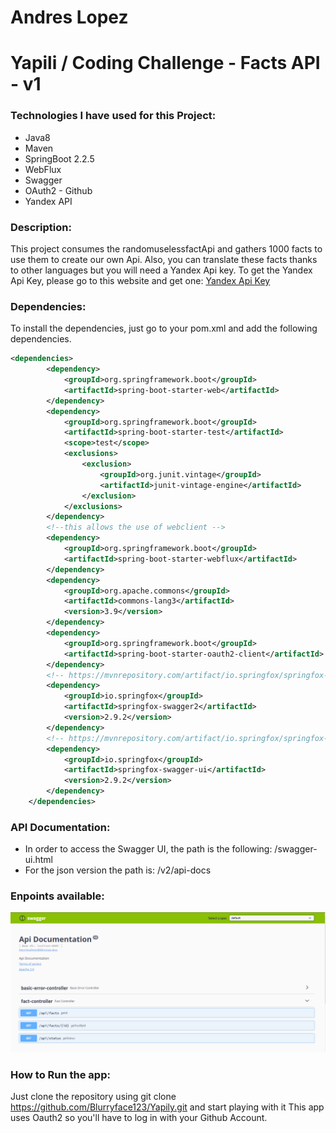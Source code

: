 # Andres Lopez

# Yapili / Coding Challenge - Facts API - v1

### Technologies I have used for this Project:
- Java8
- Maven
- SpringBoot 2.2.5
- WebFlux
- Swagger
- OAuth2 - Github
- Yandex API 

### Description:
This project consumes the randomuselessfactApi and gathers 1000 facts to use them to create our own Api. 
Also, you can translate these facts thanks to other languages but you will need a Yandex Api key.
To get the Yandex Api Key, please go to this website and get one: 
[Yandex Api Key](https://translate.yandex.com/developers)

### Dependencies:
To install the dependencies, just go to your pom.xml and add the following dependencies.

```xml
<dependencies>
		<dependency>
			<groupId>org.springframework.boot</groupId>
			<artifactId>spring-boot-starter-web</artifactId>
		</dependency>
		<dependency>
			<groupId>org.springframework.boot</groupId>
			<artifactId>spring-boot-starter-test</artifactId>
			<scope>test</scope>
			<exclusions>
				<exclusion>
					<groupId>org.junit.vintage</groupId>
					<artifactId>junit-vintage-engine</artifactId>
				</exclusion>
			</exclusions>
		</dependency>
		<!--this allows the use of webclient -->
		<dependency>
			<groupId>org.springframework.boot</groupId>
			<artifactId>spring-boot-starter-webflux</artifactId>
		</dependency>
		<dependency>
			<groupId>org.apache.commons</groupId>
			<artifactId>commons-lang3</artifactId>
			<version>3.9</version>
		</dependency>
		<dependency>
			<groupId>org.springframework.boot</groupId>
			<artifactId>spring-boot-starter-oauth2-client</artifactId>
		</dependency>
		<!-- https://mvnrepository.com/artifact/io.springfox/springfox-swagger2 -->
		<dependency>
			<groupId>io.springfox</groupId>
			<artifactId>springfox-swagger2</artifactId>
			<version>2.9.2</version>
		</dependency>
		<!-- https://mvnrepository.com/artifact/io.springfox/springfox-swagger-ui -->
		<dependency>
			<groupId>io.springfox</groupId>
			<artifactId>springfox-swagger-ui</artifactId>
			<version>2.9.2</version>
		</dependency>
	</dependencies>
  ```
  ### API Documentation: 
  - In order to access the Swagger UI, the path is the following: /swagger-ui.html
  - For the json version the path is: /v2/api-docs
  
  ### Enpoints available:
  
  <img src="image/swagger.png">
  
  ### How to Run the app:
  Just clone the repository using git clone https://github.com/Blurryface123/Yapily.git and start playing with it
  This app uses Oauth2 so you'll have to log in with your Github Account.
